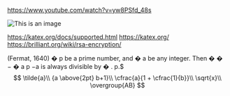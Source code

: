 https://www.youtube.com/watch?v=yw8PSfd_48s

![This is an image](https://myoctocat.com/assets/images/base-octocat.svg)

https://katex.org/docs/supported.html
https://katex.org/
https://brilliant.org/wiki/rsa-encryption/

(Fermat, 1640)
$�$
p be a prime number, and 
�
a be any integer. Then 
�
�
−
�
a 
p
 −a is always divisible by 
�
.
p.$
$$
\tilde{a}\\
{a \above{2pt} b+1}\\
\cfrac{a}{1 + \cfrac{1}{b}}\\
\sqrt{x}\\
\overgroup{AB}
$$